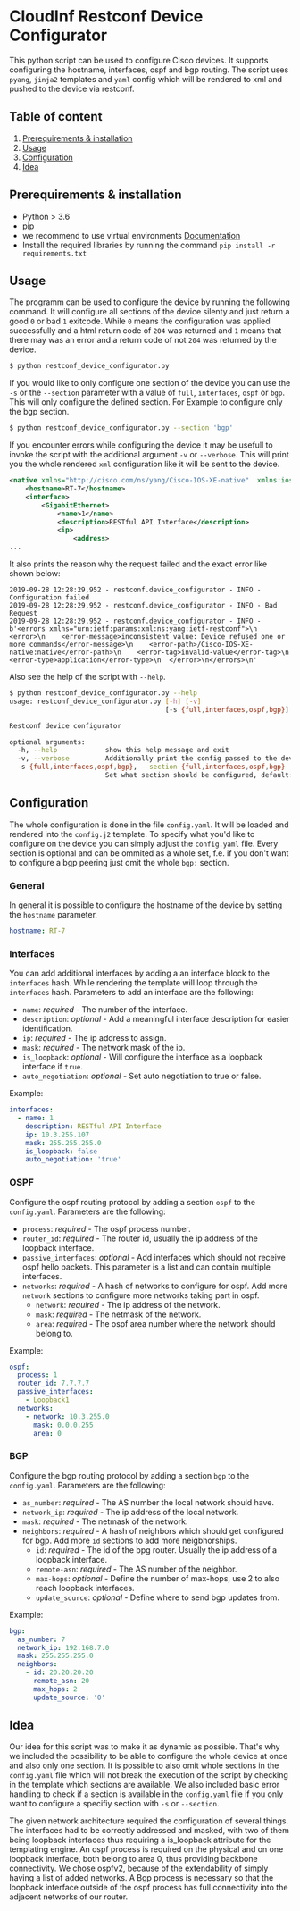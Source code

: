 # CloudInf Restconf Device Configurator
This python script can be used to configure Cisco devices. It supports configuring the hostname, interfaces,
ospf and bgp routing. The script uses `pyang`, `jinja2` templates and `yaml` config which will be rendered to xml and pushed
to the device via restconf.

## Table of content
1. [Prerequirements & installation](#prerequirements-&-installation)
2. [Usage](#usage)
3. [Configuration](#configuration)
4. [Idea](#idea)


## Prerequirements & installation
- Python > 3.6
- pip
- we recommend to use virtual environments [Documentation](https://docs.python.org/3/library/venv.html)
- Install the required libraries by running the command `pip install -r requirements.txt`

## Usage
The programm can be used to configure the device by running the following command. It will configure all sections of the
device silenty and just return a good `0` or bad `1` exitcode. While `0` means the configuration was applied
successfully and a html return code of `204` was returned and `1` means that there may was an error and a
return code of not `204` was returned by the device.
```bash
$ python restconf_device_configurator.py
```

If you would like to only configure one section of the device you can use the `-s` or the `--section`
parameter with a value of `full`, `interfaces`, `ospf` or `bgp`. This will only configure the defined section.
For Example to configure only the bgp section.
```bash
$ python restconf_device_configurator.py --section 'bgp'
```

If you encounter errors while configuring the device it may be usefull to invoke the script with the additional
argument `-v` or `--verbose`. This will print you the whole rendered `xml` configuration like it will be sent 
to the device.
```xml
<native xmlns="http://cisco.com/ns/yang/Cisco-IOS-XE-native"  xmlns:ios="http://cisco.com/ns/yang/Cisco-IOS-XE-native">
    <hostname>RT-7</hostname>
    <interface>
        <GigabitEthernet>
            <name>1</name>
            <description>RESTful API Interface</description>
            <ip>
                <address>
...
```

It also prints the reason why the request failed and the exact error like shown below:
```
2019-09-28 12:28:29,952 - restconf.device_configurator - INFO - Configuration failed
2019-09-28 12:28:29,952 - restconf.device_configurator - INFO - Bad Request
2019-09-28 12:28:29,952 - restconf.device_configurator - INFO - b'<errors xmlns="urn:ietf:params:xml:ns:yang:ietf-restconf">\n  <error>\n    <error-message>inconsistent value: Device refused one or more commands</error-message>\n    <error-path>/Cisco-IOS-XE-native:native</error-path>\n    <error-tag>invalid-value</error-tag>\n    <error-type>application</error-type>\n  </error>\n</errors>\n'
```

Also see the help of the script with `--help`.
```bash
$ python restconf_device_configurator.py --help
usage: restconf_device_configurator.py [-h] [-v]
                                       [-s {full,interfaces,ospf,bgp}]

Restconf device configurator

optional arguments:
  -h, --help            show this help message and exit
  -v, --verbose         Additionally print the config passed to the device
  -s {full,interfaces,ospf,bgp}, --section {full,interfaces,ospf,bgp}
                        Set what section should be configured, default: full
```

## Configuration
The whole configuration is done in the file `config.yaml`. It will be loaded and rendered into the `config.j2`
template. To specify what you'd like to configure on the device you can simply adjust the `config.yaml` file.
Every section is optional and can be ommited as a whole set, f.e. if you don't want to configure a bgp peering
just omit the whole `bgp:` section.

### General
In general it is possible to configure the hostname of the device by setting the `hostname` parameter.

```yaml
hostname: RT-7
```

### Interfaces
You can add additional interfaces by adding a an interface block to the `interfaces` hash. While rendering the template
will loop through the `interfaces` hash. Parameters to add an interface are the following:
* `name`: *required* - The number of the interface.
* `description`: *optional* - Add a meaningful interface description for easier identification.
* `ip`: *required* - The ip address to assign.
* `mask`: *required* - The network mask of the ip.
* `is_loopback`: *optional* - Will configure the interface as a loopback interface if `true`.
* `auto_negotiation`: *optional* - Set auto negotiation to true or false.

Example:
```yaml
interfaces:
  - name: 1
    description: RESTful API Interface
    ip: 10.3.255.107
    mask: 255.255.255.0
    is_loopback: false
    auto_negotiation: 'true'
```

### OSPF
Configure the ospf routing protocol by adding a section `ospf` to the `config.yaml`. Parameters are the following:
* `process`: *required* - The ospf process number.
* `router_id`: *required* - The router id, usually the ip address of the loopback interface.
* `passive_interfaces`: *optional* - Add interfaces which should not receive ospf hello packets. This parameter is a
list and can contain multiple interfaces.
* `networks`: *required* - A hash of networks to configure for ospf. Add more `network` sections to configure more
networks taking part in ospf.
  * `network`: *required* - The ip address of the network.
  * `mask`: *required* - The netmask of the network.
  * `area`: *required* - The ospf area number where the network should belong to.

Example:
```yaml
ospf:
  process: 1
  router_id: 7.7.7.7
  passive_interfaces:
    - Loopback1
  networks:
    - network: 10.3.255.0
      mask: 0.0.0.255
      area: 0
```

### BGP
Configure the bgp routing protocol by adding a section `bgp` to the `config.yaml`. Parameters are the following:
* `as_number`: *required* - The AS number the local network should have.
* `network_ip`: *required* - The ip address of the local network.
* `mask`: *required* - The netmask of the network.
* `neighbors`: *required* - A hash of neighbors which should get configured for bgp. Add more `id` sections to
add more neigbhorships.
  * `id`: *required* - The id of the bpg router. Usually the ip address of a loopback interface.
  * `remote-asn`: *required* - The AS number of the neighbor.
  * `max-hops`: *optional* - Define the number of max-hops, use 2 to also reach loopback interfaces.
  * `update_source`: *optional* - Define where to send bgp updates from.

Example:
```yaml
bgp:
  as_number: 7
  network_ip: 192.168.7.0
  mask: 255.255.255.0
  neighbors:
    - id: 20.20.20.20
      remote_asn: 20
      max_hops: 2
      update_source: '0'
```


## Idea
Our idea for this script was to make it as dynamic as possible. That's why we included the possibility
to be able to configure the whole device at once and also only one section. It is possible to also omit
whole sections in the `config.yaml` file which will not break the execution of the script by checking
in the template which sections are available. We also included basic error handling to check if a section
is available in the `config.yaml` file if you only want to configure a specifiy section with `-s` or `--section`.

The given network architecture required the configuration of several things. The interfaces had to be correctly addressed and masked, with two of them being loopback interfaces thus requiring a is_loopback attribute for the templating engine. An ospf process is required on the physical and on one loopback interface, both belong to area 0, thus providing backbone connectivity. We chose ospfv2, because of the extendability of simply having a list of added networks. A Bgp process is necessary so that the loopback interface outside of the ospf process has full connectivity into the adjacent networks of our router.



